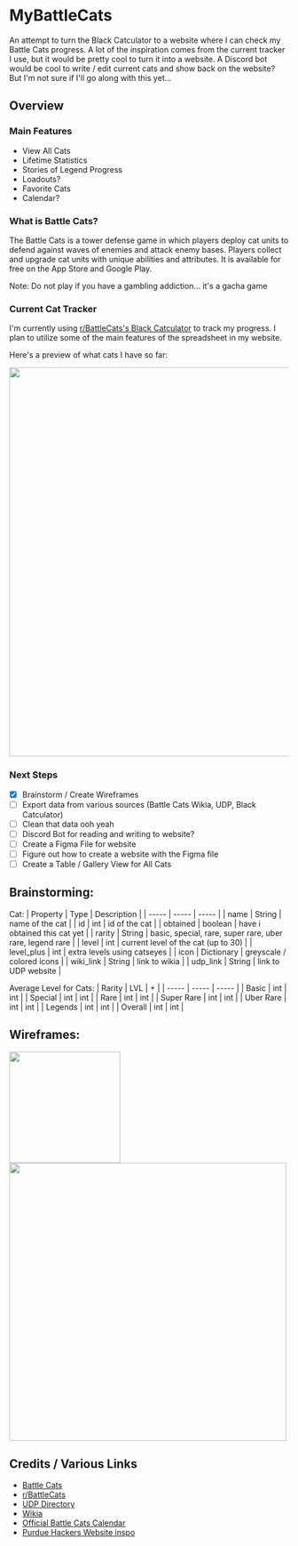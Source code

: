# MyBattleCats

An attempt to turn the Black Catculator to a website where I can check my Battle Cats progress. 
A lot of the inspiration comes from the current tracker I use, but it would be pretty cool to turn it into a website.
A Discord bot would be cool to write / edit current cats and show back on the website? But I'm not sure if I'll go along with this yet...

## Overview

### Main Features
- View All Cats
- Lifetime Statistics
- Stories of Legend Progress
- Loadouts?
- Favorite Cats
- Calendar?

### What is Battle Cats?
The Battle Cats is a tower defense game in which players deploy cat units to defend against waves of enemies and attack enemy bases. Players collect and upgrade cat units with unique abilities and attributes. It is available for free on the App Store and Google Play.

Note: Do not play if you have a gambling addiction... it's a gacha game

### Current Cat Tracker
I'm currently using [r/BattleCats's Black Catculator](https://docs.google.com/spreadsheets/d/1apSRNVAcpT4DRILXUASK691z7IlTxF7yw2ot_JVLO6E/edit#gid=894095787) to track my progress. I plan to utilize some of the main features of the spreadsheet in my website.

Here's a preview of what cats I have so far:

<img src="https://github.com/Oohwo/battle-cats-progress/blob/main/wireframes/black%20catculator.png?raw=true" width=700>

### Next Steps
- [x] Brainstorm / Create Wireframes
- [ ] Export data from various sources (Battle Cats Wikia, UDP, Black Catculator)
- [ ] Clean that data ooh yeah
- [ ] Discord Bot for reading and writing to website?
- [ ] Create a Figma File for website
- [ ] Figure out how to create a website with the Figma file
- [ ] Create a Table / Gallery View for All Cats

## Brainstorming:

Cat:
| Property | Type | Description |
| ----- | ----- | ----- |
| name | String | name of the cat |
| id | int | id of the cat |
| obtained | boolean | have i obtained this cat yet |
| rarity | String | basic, special, rare, super rare, uber rare, legend rare |
| level | int | current level of the cat (up to 30) |
| level_plus | int | extra levels using catseyes |
| icon | Dictionary | greyscale / colored icons |
| wiki_link | String | link to wikia |
| udp_link | String | link to UDP website |

Average Level for Cats:
| Rarity | LVL | + |
| ----- | ----- | ----- |
| Basic | int | int |
| Special | int | int |
| Rare | int | int |
| Super Rare | int | int |
| Uber Rare | int | int |
| Legends | int | int |
| Overall | int | int |

## Wireframes:
<img src="https://github.com/Oohwo/battle-cats-progress/blob/main/wireframes/possible_homepage.png?raw=true" width=200>
<img src="https://github.com/Oohwo/battle-cats-progress/blob/main/wireframes/cats%20and%20stats%20wireframe.png?raw=true" width=500>

## Credits / Various Links
- [Battle Cats](https://battlecats.club/en/series/battlecats/)
- [r/BattleCats](https://www.reddit.com/r/battlecats/)
- [UDP Directory](https://thanksfeanor.pythonanywhere.com/UDP)
- [Wikia](https://battle-cats.fandom.com/wiki/Battle_Cats_Wiki)
- [Official Battle Cats Calendar](https://ponos.s3.amazonaws.com/information/appli/battlecats/calendar/en/index.html)
- [Purdue Hackers Website inspo](https://purduehackers.com)
